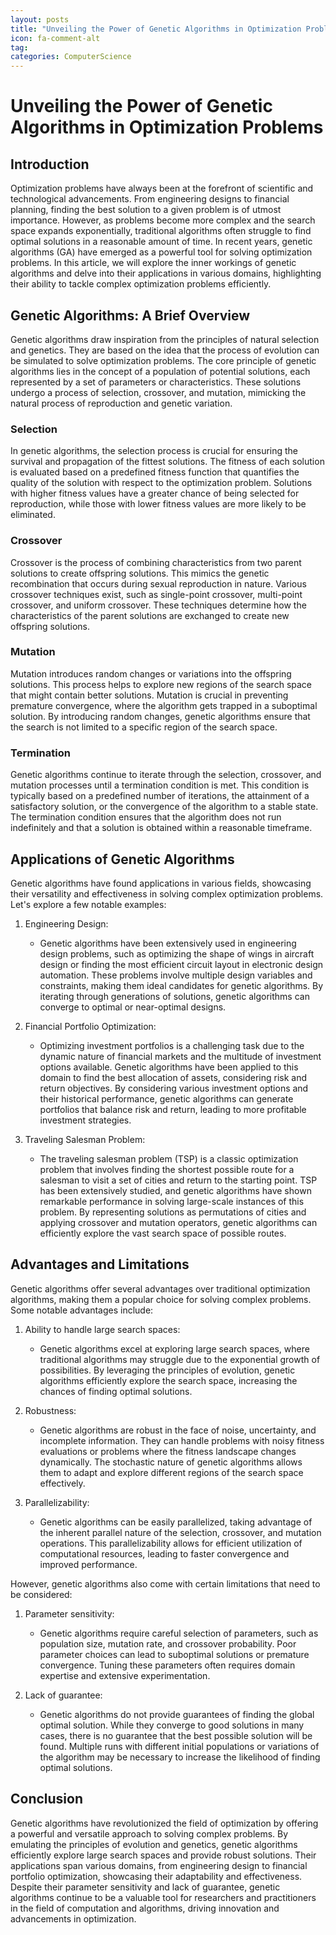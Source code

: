 ```yaml
---
layout: posts
title: "Unveiling the Power of Genetic Algorithms in Optimization Problems"
icon: fa-comment-alt
tag:      
categories: ComputerScience
---
```



# Unveiling the Power of Genetic Algorithms in Optimization Problems

## Introduction
Optimization problems have always been at the forefront of scientific and technological advancements. From engineering designs to financial planning, finding the best solution to a given problem is of utmost importance. However, as problems become more complex and the search space expands exponentially, traditional algorithms often struggle to find optimal solutions in a reasonable amount of time. In recent years, genetic algorithms (GA) have emerged as a powerful tool for solving optimization problems. In this article, we will explore the inner workings of genetic algorithms and delve into their applications in various domains, highlighting their ability to tackle complex optimization problems efficiently.

## Genetic Algorithms: A Brief Overview
Genetic algorithms draw inspiration from the principles of natural selection and genetics. They are based on the idea that the process of evolution can be simulated to solve optimization problems. The core principle of genetic algorithms lies in the concept of a population of potential solutions, each represented by a set of parameters or characteristics. These solutions undergo a process of selection, crossover, and mutation, mimicking the natural process of reproduction and genetic variation.

### Selection
In genetic algorithms, the selection process is crucial for ensuring the survival and propagation of the fittest solutions. The fitness of each solution is evaluated based on a predefined fitness function that quantifies the quality of the solution with respect to the optimization problem. Solutions with higher fitness values have a greater chance of being selected for reproduction, while those with lower fitness values are more likely to be eliminated.

### Crossover
Crossover is the process of combining characteristics from two parent solutions to create offspring solutions. This mimics the genetic recombination that occurs during sexual reproduction in nature. Various crossover techniques exist, such as single-point crossover, multi-point crossover, and uniform crossover. These techniques determine how the characteristics of the parent solutions are exchanged to create new offspring solutions.

### Mutation
Mutation introduces random changes or variations into the offspring solutions. This process helps to explore new regions of the search space that might contain better solutions. Mutation is crucial in preventing premature convergence, where the algorithm gets trapped in a suboptimal solution. By introducing random changes, genetic algorithms ensure that the search is not limited to a specific region of the search space.

### Termination
Genetic algorithms continue to iterate through the selection, crossover, and mutation processes until a termination condition is met. This condition is typically based on a predefined number of iterations, the attainment of a satisfactory solution, or the convergence of the algorithm to a stable state. The termination condition ensures that the algorithm does not run indefinitely and that a solution is obtained within a reasonable timeframe.

## Applications of Genetic Algorithms
Genetic algorithms have found applications in various fields, showcasing their versatility and effectiveness in solving complex optimization problems. Let's explore a few notable examples:

1. Engineering Design:
   - Genetic algorithms have been extensively used in engineering design problems, such as optimizing the shape of wings in aircraft design or finding the most efficient circuit layout in electronic design automation. These problems involve multiple design variables and constraints, making them ideal candidates for genetic algorithms. By iterating through generations of solutions, genetic algorithms can converge to optimal or near-optimal designs.

2. Financial Portfolio Optimization:
   - Optimizing investment portfolios is a challenging task due to the dynamic nature of financial markets and the multitude of investment options available. Genetic algorithms have been applied to this domain to find the best allocation of assets, considering risk and return objectives. By considering various investment options and their historical performance, genetic algorithms can generate portfolios that balance risk and return, leading to more profitable investment strategies.

3. Traveling Salesman Problem:
   - The traveling salesman problem (TSP) is a classic optimization problem that involves finding the shortest possible route for a salesman to visit a set of cities and return to the starting point. TSP has been extensively studied, and genetic algorithms have shown remarkable performance in solving large-scale instances of this problem. By representing solutions as permutations of cities and applying crossover and mutation operators, genetic algorithms can efficiently explore the vast search space of possible routes.

## Advantages and Limitations
Genetic algorithms offer several advantages over traditional optimization algorithms, making them a popular choice for solving complex problems. Some notable advantages include:

1. Ability to handle large search spaces:
   - Genetic algorithms excel at exploring large search spaces, where traditional algorithms may struggle due to the exponential growth of possibilities. By leveraging the principles of evolution, genetic algorithms efficiently explore the search space, increasing the chances of finding optimal solutions.

2. Robustness:
   - Genetic algorithms are robust in the face of noise, uncertainty, and incomplete information. They can handle problems with noisy fitness evaluations or problems where the fitness landscape changes dynamically. The stochastic nature of genetic algorithms allows them to adapt and explore different regions of the search space effectively.

3. Parallelizability:
   - Genetic algorithms can be easily parallelized, taking advantage of the inherent parallel nature of the selection, crossover, and mutation operations. This parallelizability allows for efficient utilization of computational resources, leading to faster convergence and improved performance.

However, genetic algorithms also come with certain limitations that need to be considered:

1. Parameter sensitivity:
   - Genetic algorithms require careful selection of parameters, such as population size, mutation rate, and crossover probability. Poor parameter choices can lead to suboptimal solutions or premature convergence. Tuning these parameters often requires domain expertise and extensive experimentation.

2. Lack of guarantee:
   - Genetic algorithms do not provide guarantees of finding the global optimal solution. While they converge to good solutions in many cases, there is no guarantee that the best possible solution will be found. Multiple runs with different initial populations or variations of the algorithm may be necessary to increase the likelihood of finding optimal solutions.

## Conclusion
Genetic algorithms have revolutionized the field of optimization by offering a powerful and versatile approach to solving complex problems. By emulating the principles of evolution and genetics, genetic algorithms efficiently explore large search spaces and provide robust solutions. Their applications span various domains, from engineering design to financial portfolio optimization, showcasing their adaptability and effectiveness. Despite their parameter sensitivity and lack of guarantee, genetic algorithms continue to be a valuable tool for researchers and practitioners in the field of computation and algorithms, driving innovation and advancements in optimization.